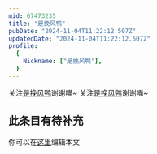```yaml
---
mid: 67473235
title: "是挽风鸭"
pubDate: "2024-11-04T11:22:12.507Z"
updatedDate: "2024-11-04T11:22:12.507Z"
profile:
  {
    Nickname: ["是挽风鸭"],
  }
---
```


关注[是挽风鸭](https://space.bilibili.com/67473235)谢谢喵~ 关注[是挽风鸭](https://space.bilibili.com/67473235)谢谢喵~

## 此条目有待补充
你可以在[这里](https://github.com/Yuhanawa/VTuber.ICU-Content/edit/master/v/是挽风鸭/index.md)编辑本文
